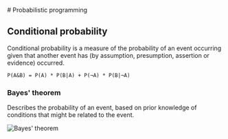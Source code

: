 # Probabilistic programming
## Conditional probability
Conditional probability is a measure of the probability of an event occurring given that another event has (by assumption, presumption, assertion or evidence) occurred.

`P(A&B) = P(A) * P(B|A) + P(¬A) * P(B|¬A)`

### Bayes' theorem
Describes the probability of an event, based on prior knowledge of conditions that might be related to the event.

![Bayes' theorem](https://wikimedia.org/api/rest_v1/media/math/render/svg/87c061fe1c7430a5201eef3fa50f9d00eac78810)